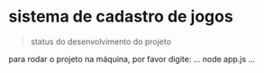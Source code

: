 <h1>sistema de cadastro de jogos</h1>

> status do desenvolvimento do projeto

para rodar o projeto na máquina, por favor digite:
...
node app.js
...
